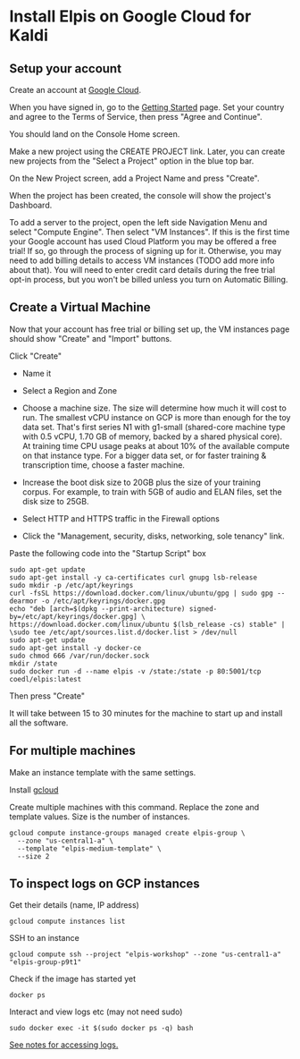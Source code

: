 # Install Elpis on Google Cloud for Kaldi


## Setup your account

Create an account at [Google Cloud](https://cloud.google.com).

When you have signed in, go to the [Getting Started](https://console.cloud.google.com/getting-started) page. Set your country and agree to the Terms of Service, then press "Agree and Continue".

You should land on the Console Home screen.

Make a new project using the CREATE PROJECT link. Later, you can create new projects from the "Select a Project" option in the blue top bar.

On the New Project screen, add a Project Name and press "Create".

When the project has been created, the console will show the project's Dashboard. 

To add a server to the project, open the left side Navigation Menu and select "Compute Engine". Then select "VM Instances". If this is the first time your Google account has used Cloud Platform you may be offered a free trial! If so, go through the process of signing up for it. Otherwise, you may need to add billing details to access VM instances (TODO add more info about that). You will need to enter credit card details during the free trial opt-in process, but you won't be billed unless you turn on Automatic Billing.


## Create a Virtual Machine 

Now that your account has free trial or billing set up, the VM instances page should show "Create" and "Import" buttons.

Click "Create"

+ Name it
+ Select a Region and Zone
+ Choose a machine size. The size will determine how much it will cost to run. The smallest vCPU instance on GCP is more than enough for the toy data set. That's first series N1 with g1-small (shared-core machine type with 0.5 vCPU, 1.70 GB of memory, backed by a shared physical core). At training time CPU usage peaks at about 10% of the available compute on that instance type. For a bigger data set, or for faster training & transcription time, choose a faster machine.

+ Increase the boot disk size to 20GB plus the size of your training corpus. For example, to train with 5GB of audio and ELAN files, set the disk size to 25GB. 
+ Select HTTP and HTTPS traffic in the Firewall options
+ Click the "Management, security, disks, networking, sole tenancy" link. 

Paste the following code into the "Startup Script" box

```
sudo apt-get update
sudo apt-get install -y ca-certificates curl gnupg lsb-release
sudo mkdir -p /etc/apt/keyrings
curl -fsSL https://download.docker.com/linux/ubuntu/gpg | sudo gpg --dearmor -o /etc/apt/keyrings/docker.gpg
echo "deb [arch=$(dpkg --print-architecture) signed-by=/etc/apt/keyrings/docker.gpg] \
https://download.docker.com/linux/ubuntu $(lsb_release -cs) stable" | \sudo tee /etc/apt/sources.list.d/docker.list > /dev/null
sudo apt-get update
sudo apt-get install -y docker-ce
sudo chmod 666 /var/run/docker.sock
mkdir /state
sudo docker run -d --name elpis -v /state:/state -p 80:5001/tcp coedl/elpis:latest
```

Then press "Create"

It will take between 15 to 30 minutes for the machine to start up and install all the software. 


## For multiple machines

Make an instance template with the same settings.

Install [gcloud](https://cloud.google.com/sdk/docs/install)

Create multiple machines with this command. Replace the zone and template values. Size is the number of instances.
```shell
gcloud compute instance-groups managed create elpis-group \
  --zone "us-central1-a" \
  --template "elpis-medium-template" \
  --size 2
  ```


## To inspect logs on GCP instances

Get their details (name, IP address)
```shell
gcloud compute instances list
```

SSH to an instance
```shell
gcloud compute ssh --project "elpis-workshop" --zone "us-central1-a" "elpis-group-p9t1"
```

Check if the image has started yet
```shell
docker ps
```

Interact and view logs etc (may not need sudo)
```shell
sudo docker exec -it $(sudo docker ps -q) bash
```

[See notes for accessing logs.](viewing-elpis-training-log-file.md)
